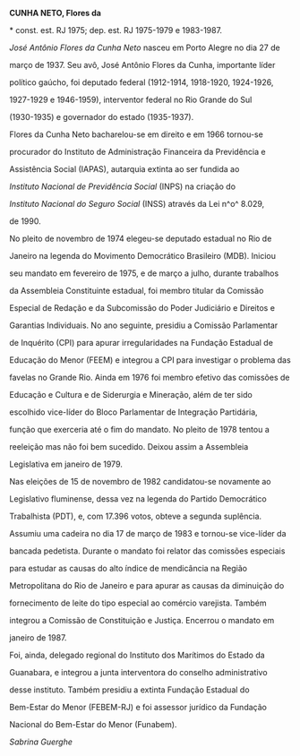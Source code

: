 **CUNHA NETO, Flores da**



\* const. est. RJ 1975; dep. est. RJ 1975-1979 e 1983-1987.



*José Antônio Flores da Cunha Neto* nasceu em Porto Alegre no dia 27 de

março de 1937. Seu avô, José Antônio Flores da Cunha, importante líder

político gaúcho, foi deputado federal (1912-1914, 1918-1920, 1924-1926,

1927-1929 e 1946-1959), interventor federal no Rio Grande do Sul

(1930-1935) e governador do estado (1935-1937).



Flores da Cunha Neto bacharelou-se em direito e em 1966 tornou-se

procurador do Instituto de Administração Financeira da Previdência e

Assistência Social (IAPAS), autarquia extinta ao ser fundida ao

*Instituto Nacional de Previdência Social* (INPS) na criação do

*Instituto Nacional do Seguro Social* (INSS) através da Lei n^o^ 8.029,

de 1990.



No pleito de novembro de 1974 elegeu-se deputado estadual no Rio de

Janeiro na legenda do Movimento Democrático Brasileiro (MDB). Iniciou

seu mandato em fevereiro de 1975, e de março a julho, durante trabalhos

da Assembleia Constituinte estadual, foi membro titular da Comissão

Especial de Redação e da Subcomissão do Poder Judiciário e Direitos e

Garantias Individuais. No ano seguinte, presidiu a Comissão Parlamentar

de Inquérito (CPI) para apurar irregularidades na Fundação Estadual de

Educação do Menor (FEEM) e integrou a CPI para investigar o problema das

favelas no Grande Rio. Ainda em 1976 foi membro efetivo das comissões de

Educação e Cultura e de Siderurgia e Mineração, além de ter sido

escolhido vice-líder do Bloco Parlamentar de Integração Partidária,

função que exerceria até o fim do mandato. No pleito de 1978 tentou a

reeleição mas não foi bem sucedido. Deixou assim a Assembleia

Legislativa em janeiro de 1979.



Nas eleições de 15 de novembro de 1982 candidatou-se novamente ao

Legislativo fluminense, dessa vez na legenda do Partido Democrático

Trabalhista (PDT), e, com 17.396 votos, obteve a segunda suplência.

Assumiu uma cadeira no dia 17 de março de 1983 e tornou-se vice-líder da

bancada pedetista. Durante o mandato foi relator das comissões especiais

para estudar as causas do alto índice de mendicância na Região

Metropolitana do Rio de Janeiro e para apurar as causas da diminuição do

fornecimento de leite do tipo especial ao comércio varejista. Também

integrou a Comissão de Constituição e Justiça. Encerrou o mandato em

janeiro de 1987.



Foi, ainda, delegado regional do Instituto dos Marítimos do Estado da

Guanabara, e integrou a junta interventora do conselho administrativo

desse instituto. Também presidiu a extinta Fundação Estadual do

Bem-Estar do Menor (FEBEM-RJ) e foi assessor jurídico da Fundação

Nacional do Bem-Estar do Menor (Funabem).



*Sabrina Guerghe*



